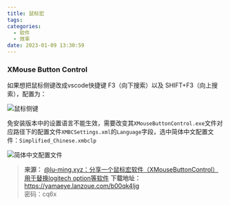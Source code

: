 ```yaml
---
title: 鼠标宏
tags:
categories:
  - 软件
  - 效率
date: 2023-01-09 13:30:59
---
```


### XMouse Button Control

如果想把鼠标侧键改成vscode快捷键 F3（向下搜索）以及 SHIFT+F3（向上搜索），配置为：<!--more-->

![鼠标侧键](https://yamaeye.pages.dev/img/pc/鼠标侧键.png)

免安装版本中的设置语言不能生效，需要改变其`XMouseButtonControl.exe`文件对应路径下的配置文件`XMBCSettings.xml`的`Language`字段，选中简体中文配置文件：`Simplified_Chinese.xmbclp`

![简体中文配置文件](https://yamaeye.pages.dev/img/pc/简体中文配置文件.png)

>**来源：**
>[@lu-ming.xyz：](https://blog.csdn.net/lum250 "lu-ming.xyz")[分享一个鼠标宏软件（XMouseButtonControl）用于替换logitech option等软件](https://blog.csdn.net/lum250/article/details/123140983)
>**下载地址：** https://yamaeye.lanzoue.com/b00qk4ljg  
>密码：cq6x